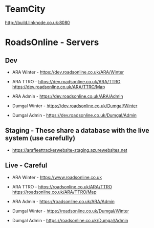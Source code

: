 # TeamCity
http://build.linknode.co.uk:8080

# RoadsOnline - Servers

## Dev 
- ARA Winter - https://dev.roadsonline.co.uk/ARA/Winter
- ARA TTRO - https://dev.roadsonline.co.uk/ARA/TTRO https://dev.roadsonline.co.uk/ARA/TTRO/Map
- ARA Admin - https://dev.roadsonline.co.uk/ARA/Admin

- Dumgal Winter - https://dev.roadsonline.co.uk/Dumgal/Winter
- Dumgal Admin - https://dev.roadsonline.co.uk/Dumgal/Admin

## Staging  - These share a database with the live system (use carefully)
- https://arafleettrackerwebsite-staging.azurewebsites.net

## Live  - Careful
- ARA Winter - https://www.roadsonline.co.uk
- ARA TTRO - https://roadsonline.co.uk/ARA/TTRO https://roadsonline.co.uk/ARA/TTRO/Map
- ARA Admin - https://roadsonline.co.uk/ARA/Admin

- Dumgal Winter - https://roadsonline.co.uk/Dumgal/Winter
- Dumgal Admin - https://roadsonline.co.uk/Dumgal/Admin
